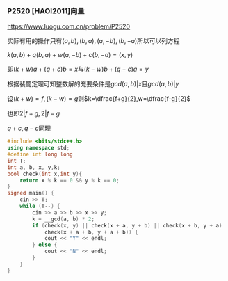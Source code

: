 ### P2520 [HAOI2011]向量

https://www.luogu.com.cn/problem/P2520

实际有用的操作只有$(a,b),(b,a),(a,-b),(b,-a)$所以可以列方程

$k(a,b)+q(b,a)+w(a,-b)+c(b,-a)=(x,y)$

即$(k+w)a+(q+c)b=x$与$(k-w)b+(q-c)a=y$

根据裴蜀定理可知整数解的充要条件是$gcd(a,b)|x$且$gcd(a,b)|y$

设$(k+w)=f,(k-w)=g$则$k=\dfrac{f+g}{2},w=\dfrac{f-g}{2}$

也即$2|f+g,2|f-g$

$q+c,q-c$同理

```cpp
#include <bits/stdc++.h>
using namespace std;
#define int long long
int T;
int a, b, x, y,k;
bool check(int x,int y){
    return x % k == 0 && y % k == 0;
}
signed main() {
    cin >> T;
    while (T--) {
        cin >> a >> b >> x >> y;
        k = __gcd(a, b) * 2;
        if (check(x, y) || check(x + a, y + b) || check(x + b, y + a) ||
            check(x + a + b, y + a + b)) {
            cout << "Y" << endl;
        } else {
            cout << "N" << endl;
        }
    }
}
```

